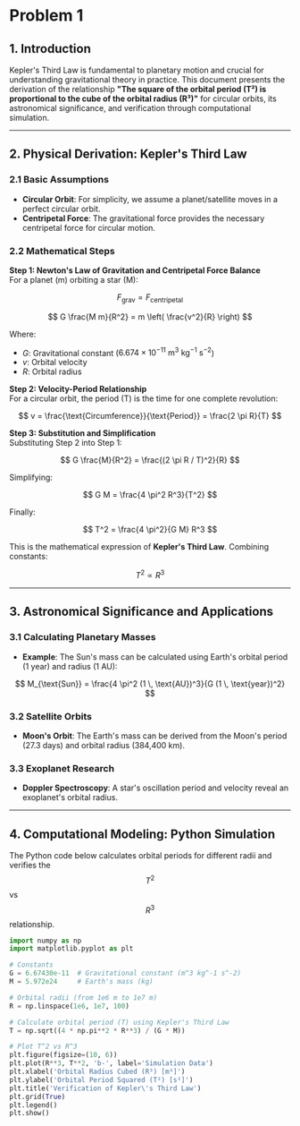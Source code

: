 # Problem 1

## 1. Introduction

Kepler's Third Law is fundamental to planetary motion and crucial for understanding gravitational theory in practice. This document presents the derivation of the relationship **"The square of the orbital period (T²) is proportional to the cube of the orbital radius (R³)"** for circular orbits, its astronomical significance, and verification through computational simulation.

---

## 2. Physical Derivation: Kepler's Third Law

### 2.1 Basic Assumptions
- **Circular Orbit**: For simplicity, we assume a planet/satellite moves in a perfect circular orbit.
- **Centripetal Force**: The gravitational force provides the necessary centripetal force for circular motion.

### 2.2 Mathematical Steps

**Step 1: Newton's Law of Gravitation and Centripetal Force Balance**  
For a planet (m) orbiting a star (M):

$$
F_{\text{grav}} = F_{\text{centripetal}}
$$

$$
G \frac{M m}{R^2} = m \left( \frac{v^2}{R} \right)
$$

Where:
- $G$: Gravitational constant ($6.674 \times 10^{-11} \ \text{m}^3 \ \text{kg}^{-1} \ \text{s}^{-2}$)
- $v$: Orbital velocity
- $R$: Orbital radius

**Step 2: Velocity-Period Relationship**  
For a circular orbit, the period (T) is the time for one complete revolution:

$$
v = \frac{\text{Circumference}}{\text{Period}} = \frac{2 \pi R}{T}
$$

**Step 3: Substitution and Simplification**  
Substituting Step 2 into Step 1:

$$
G \frac{M}{R^2} = \frac{(2 \pi R / T)^2}{R}
$$

Simplifying:

$$
G M = \frac{4 \pi^2 R^3}{T^2}
$$

Finally:

$$
T^2 = \frac{4 \pi^2}{G M} R^3
$$

This is the mathematical expression of **Kepler's Third Law**. Combining constants:

$$
T^2 \propto R^3
$$

---

## 3. Astronomical Significance and Applications

### 3.1 Calculating Planetary Masses
- **Example**: The Sun's mass can be calculated using Earth's orbital period (1 year) and radius (1 AU):

$$
M_{\text{Sun}} = \frac{4 \pi^2 (1 \, \text{AU})^3}{G (1 \, \text{year})^2}
$$

### 3.2 Satellite Orbits
- **Moon's Orbit**: The Earth's mass can be derived from the Moon's period (27.3 days) and orbital radius (384,400 km).

### 3.3 Exoplanet Research
- **Doppler Spectroscopy**: A star's oscillation period and velocity reveal an exoplanet's orbital radius.

---

## 4. Computational Modeling: Python Simulation

The Python code below calculates orbital periods for different radii and verifies the $$ T^2 $$ vs $$ R^3 $$ relationship.

```python
import numpy as np
import matplotlib.pyplot as plt

# Constants
G = 6.67430e-11  # Gravitational constant (m^3 kg^-1 s^-2)
M = 5.972e24     # Earth's mass (kg)

# Orbital radii (from 1e6 m to 1e7 m)
R = np.linspace(1e6, 1e7, 100)

# Calculate orbital period (T) using Kepler's Third Law
T = np.sqrt((4 * np.pi**2 * R**3) / (G * M))

# Plot T^2 vs R^3
plt.figure(figsize=(10, 6))
plt.plot(R**3, T**2, 'b-', label='Simulation Data')
plt.xlabel('Orbital Radius Cubed (R³) [m³]')
plt.ylabel('Orbital Period Squared (T²) [s²]')
plt.title('Verification of Kepler\'s Third Law')
plt.grid(True)
plt.legend()
plt.show()